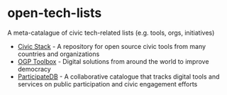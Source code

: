# open-tech-lists
A meta-catalague of civic tech-related lists (e.g. tools, orgs, initiatives)

- [Civic Stack](http://www.civicstack.org/?lang=en) -  A repository for open source civic tools from many countries and organizations
- [OGP Toolbox](https://ogptoolbox.org/en) - Digital solutions from around the world to improve democracy
- [ParticipateDB](http://www.participatedb.com/) - A collaborative catalogue that tracks digital tools and services on public participation and civic engagement efforts
